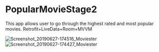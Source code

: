 # PopularMovieStage2
This app allows user to go through the highest rated and most popular movies. Retrofit+LiveData+Room+MVVM




![Screenshot_20190627-174516_Moviester](https://user-images.githubusercontent.com/42677333/60279442-0e796600-98cf-11e9-89b0-11fa8230db73.jpg)
![Screenshot_20190627-174427_Moviester](https://user-images.githubusercontent.com/42677333/60279451-10dbc000-98cf-11e9-8c48-eb4f4718d7f7.jpg)
